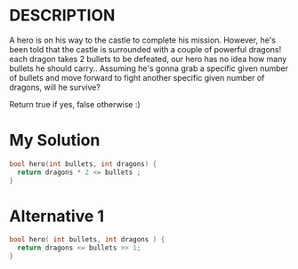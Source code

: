 # DESCRIPTION
A hero is on his way to the castle to complete his mission. However, he's been told that the castle is surrounded with a couple of powerful dragons! each dragon takes 2 bullets to be defeated, our hero has no idea how many bullets he should carry.. Assuming he's gonna grab a specific given number of bullets and move forward to fight another specific given number of dragons, will he survive?

Return true if yes, false otherwise :)
# My Solution
```c++
bool hero(int bullets, int dragons) {
  return dragons * 2 <= bullets ;
}
```
# Alternative 1
```c++
bool hero( int bullets, int dragons ) {
  return dragons <= bullets >> 1;
}
```
